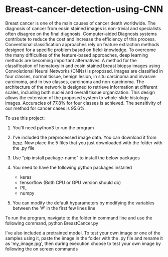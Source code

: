 # Breast-cancer-detection-using-CNN

Breast cancer is one of the main causes of cancer death worldwide. The diagnosis of cancer from eosin stained images is non-trivial and specialists often disagree on the final diagnosis. Computer-aided Diagnosis systems contribute to reduce the cost and increase the efficiency of this process. Conventional classification approaches rely on feature extraction methods designed for a specific problem based on field-knowledge. To overcome the many difficulties of the feature-based approaches, deep learning methods are becoming important alternatives. A method for the classification of hematoxylin and eosin stained breast biopsy images using Convolutional Neural Networks (CNNs) is proposed. Images are classified in four classes, normal tissue, benign lesion, in situ carcinoma and invasive carcinoma, and in two classes, carcinoma and non-carcinoma. The architecture of the network is designed to retrieve information at different scales, including both nuclei and overall tissue organization. This design allows the extension of the proposed system to whole-slide histology images. Accuracies of 77.8% for four classes is achieved. The sensitivity of our method for cancer cases is 95.6%.

To use this project:

1. You'll need python3 to run the program

2. I've included the preprocessed image data. You can download it from [here](https://drive.google.com/open?id=17LR9ssbENit-3vsEAM63FptNasB5AHrr). Now place the 5 files that you just downloaded with the folder with the .py file

3. Use "pip install package-name" to install the below packages

4. You need to have the following python packages installed
	* keras
	* tensorflow (Both CPU or GPU version should do)
	* PIL
	* numpy

5. You can modify the default hyparameters by modifying the variables between the '#' in the first few lines line

To run the program, navigate to the folder in command line and use the following command,
python BreastCancer.py

I've also included a pretrained model. To test your own image or one of the samples using it, paste the image in the folder with the .py file and rename it as 'my_image.jpg', then during execution choose to test your own image by following the on screen commands
